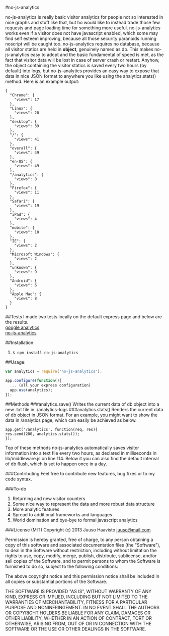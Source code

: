 #no-js-analytics

no-js-analytics is really basic visitor analytics for people not so interested in nice graphs and stuff like that, but ho would like to instead trade those few requests and page loading time for something more useful. no-js-analytics works even if a visitor does not have javascript enabled, which some may find self esteem improving, because all those security paranoids running noscript will be caught too. no-js-analytics requires no database, because all visitor statics are held in **object**, genuinely named as db. This makes no-js-analytics easy to adopt and the basic fundamental of speed is met, as the fact that visitor data will be lost in case of server crash or restart. Anyhow, the object containing the visitor statics is saved every two hours (by default) into logs, but no-js-analytics provides an easy way to expose that data in nice JSON format to anywhere you like using the analytics.stats() method. Here is an example output:

```
{
  "Chrome": {
    "views": 17
  },
  "Linux": {
    "views": 20
  },
  "desktop": {
    "views": 39
  },
  "/": {
    "views": 41
  },
  "overall": {
    "views": 49
  },
  "en-US": {
    "views": 49
  },
  "/analytics": {
    "views": 8
  },
  "Firefox": {
    "views": 11
  },
  "Safari": {
    "views": 19
  },
  "iPad": {
    "views": 4
  },
  "mobile": {
    "views": 10
  },
  "IE": {
    "views": 2
  },
  "Microsoft Windows": {
    "views": 2
  },
  "unknown": {
    "views": 9
  },
  "Android": {
    "views": 6
  },
  "Apple Mac": {
    "views": 8
  }
}
```

##Tests
   I made two tests locally on the default express page and below are the results.  
   [google analytics](http://snag.gy/WFO8T.jpg)  
   [no-js-analytics](http://snag.gy/qctlQ.jpg)

##Installation:   
1. ```$ npm install no-js-analytics```

##Usage:
```javascript
var analytics = require('no-js-analytics');

app.configure(function(){
  ... (all your express configuration)
  app.use(analytics);
});
```

##Methods
###analytics.save()
   Writes the current data of db object into a new .txt file in ./analytics-logs
###analytics.stats()
   Renders the current data of db object in JSON format. For an example, you might want to show the data in /analytics page, which can easily be achieved as below.
   ```
   app.get('/analytics', function(req, res){
   res.send(200, analytics.stats());
   });
   ```

Top of these methods no-js-analytics automatically saves visitor information into a text file every two hours, as declared in milliseconds in lib/middleware.js on line 114. Below it you can also find the default interval of db flush, which is set to happen once in a day.

###Contributing
   Feel free to contribute new features, bug fixes or to my code syntax.

###To-do
1. Returning and new visitor counters
2. Some nice way to represent the data and more robust data structure
3. More analytic features
4. Spread to additional frameworks and languages
5. World domination and bye-bye to formal javascript analytics

###License (MIT)
   Copyright (c) 2013 Juuso Haavisto <juuso@mail.com>

Permission is hereby granted, free of charge, to any person obtaining a copy of this software and associated documentation files (the "Software"), to deal in the Software without restriction, including without limitation the rights to use, copy, modify, merge, publish, distribute, sublicense, and/or sell copies of the Software, and to permit persons to whom the Software is furnished to do so, subject to the following conditions:

The above copyright notice and this permission notice shall be included in all copies or substantial portions of the Software.

THE SOFTWARE IS PROVIDED "AS IS", WITHOUT WARRANTY OF ANY KIND, EXPRESS OR IMPLIED, INCLUDING BUT NOT LIMITED TO THE WARRANTIES OF MERCHANTABILITY, FITNESS FOR A PARTICULAR PURPOSE AND NONINFRINGEMENT. IN NO EVENT SHALL THE AUTHORS OR COPYRIGHT HOLDERS BE LIABLE FOR ANY CLAIM, DAMAGES OR OTHER LIABILITY, WHETHER IN AN ACTION OF CONTRACT, TORT OR OTHERWISE, ARISING FROM, OUT OF OR IN CONNECTION WITH THE SOFTWARE OR THE USE OR OTHER DEALINGS IN THE SOFTWARE.
